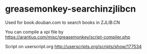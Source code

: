 greasemonkey-searchinzjlibcn
============================

Used for book.douban.com to search books in ZJLIB.CN


You can compile a xpi file by https://arantius.com/misc/greasemonkey/script-compiler.php


Script on userscript.org
http://userscripts.org/scripts/show/177534
